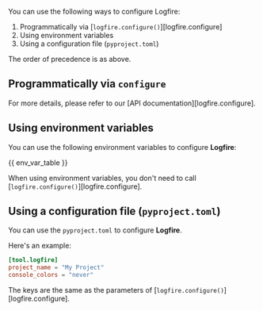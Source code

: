 You can use the following ways to configure Logfire:

1. Programmatically via [`logfire.configure()`][logfire.configure]
2. Using environment variables
3. Using a configuration file (`pyproject.toml`)

The order of precedence is as above.

## Programmatically via `configure`

For more details, please refer to our [API documentation][logfire.configure].

## Using environment variables

You can use the following environment variables to configure **Logfire**:

{{ env_var_table }}

When using environment variables, you don't need to call [`logfire.configure()`][logfire.configure].

## Using a configuration file (`pyproject.toml`)

You can use the `pyproject.toml` to configure **Logfire**.

Here's an example:

```toml
[tool.logfire]
project_name = "My Project"
console_colors = "never"
```

The keys are the same as the parameters of [`logfire.configure()`][logfire.configure].
